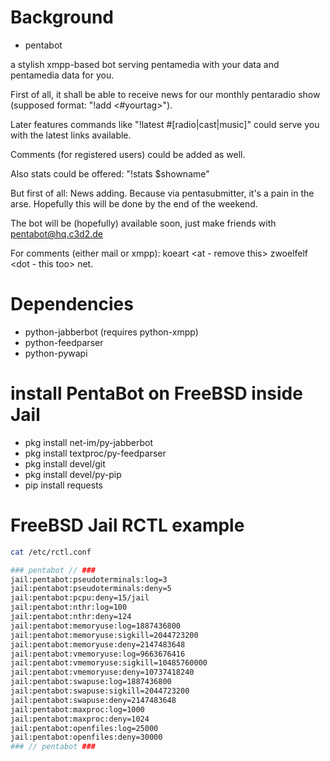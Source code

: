 
Background
==========
* pentabot

a stylish xmpp-based bot serving pentamedia with your data and pentamedia data for you.

First of all, it shall be able to receive news for our monthly pentaradio show (supposed format: "!add <url> <your text> <#yourtag>").

Later features commands like "!latest #[radio|cast|music]" could serve you with the latest links available.

Comments (for registered users) could be added as well.

Also stats could be offered: "!stats $showname"

But first of all: News adding. Because via pentasubmitter, it's a pain in the arse.
Hopefully this will be done by the end of the weekend.

The bot will be (hopefully) available soon, just make friends with pentabot@hq.c3d2.de

For comments (either mail or xmpp): koeart <at - remove this> zwoelfelf <dot - this too> net.

Dependencies
============
* python-jabberbot (requires python-xmpp)
* python-feedparser
* python-pywapi

install PentaBot on FreeBSD inside Jail
=======================================
* pkg install net-im/py-jabberbot
* pkg install textproc/py-feedparser
* pkg install devel/git
* pkg install devel/py-pip
* pip install requests

FreeBSD Jail RCTL example
=========================
```bash
cat /etc/rctl.conf 

### pentabot // ###
jail:pentabot:pseudoterminals:log=3
jail:pentabot:pseudoterminals:deny=5
jail:pentabot:pcpu:deny=15/jail
jail:pentabot:nthr:log=100
jail:pentabot:nthr:deny=124
jail:pentabot:memoryuse:log=1887436800 
jail:pentabot:memoryuse:sigkill=2044723200
jail:pentabot:memoryuse:deny=2147483648  
jail:pentabot:vmemoryuse:log=9663676416
jail:pentabot:vmemoryuse:sigkill=10485760000
jail:pentabot:vmemoryuse:deny=10737418240
jail:pentabot:swapuse:log=1887436800
jail:pentabot:swapuse:sigkill=2044723200
jail:pentabot:swapuse:deny=2147483648
jail:pentabot:maxproc:log=1000
jail:pentabot:maxproc:deny=1024
jail:pentabot:openfiles:log=25000
jail:pentabot:openfiles:deny=30000
### // pentabot ###
```

